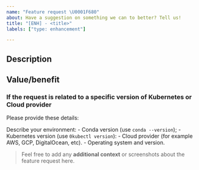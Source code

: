 ```yaml
---
name: "Feature request \U0001F680"
about: Have a suggestion on something we can to better? Tell us!
title: "[ENH] - <title>"
labels: ["type: enhancement"]

---
```


## Description

<!-- Describe what you are proposing. Provide as much context as possible and link to related issues and/or pull requests.
This section should contain "what" you are proposing. -->
<!-- Are you having any problems? Briefly describe what your painpoints are. For example: "I'm always frustrated when ..." -->

## Value/benefit

<!-- What is the value in adding this feature, and who will benefit from it? Include any information that could help us prioritize the issue.
This section should contain "why" this issue should be resolved. -->
<!-- ✨ If this is for a new feature or enhancement, consider adding [user stories](https://www.atlassian.com/agile/project-management/user-stories). -->

### If the request is related to a specific version of Kubernetes or Cloud provider

Please provide these details:

Describe your environment:
    - Conda version (use `conda --version`);
    - Kubernetes version (use `0kubectl version`):
    - Cloud provider (for example AWS, GCP, DigitalOcean, etc).
    - Operating system and version.

> Feel free to add any **additional context** or screenshots about the feature request here.
